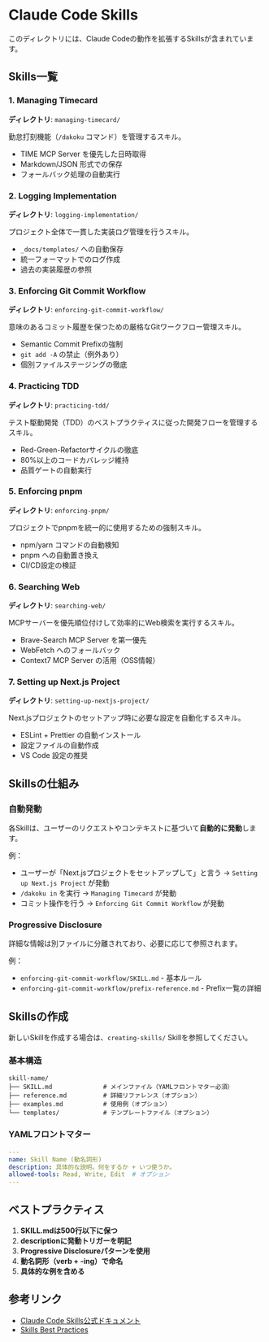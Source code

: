 # Claude Code Skills

このディレクトリには、Claude Codeの動作を拡張するSkillsが含まれています。

## Skills一覧

### 1. Managing Timecard
**ディレクトリ**: `managing-timecard/`

勤怠打刻機能（`/dakoku` コマンド）を管理するスキル。

- TIME MCP Server を優先した日時取得
- Markdown/JSON 形式での保存
- フォールバック処理の自動実行

### 2. Logging Implementation
**ディレクトリ**: `logging-implementation/`

プロジェクト全体で一貫した実装ログ管理を行うスキル。

- `_docs/templates/` への自動保存
- 統一フォーマットでのログ作成
- 過去の実装履歴の参照

### 3. Enforcing Git Commit Workflow
**ディレクトリ**: `enforcing-git-commit-workflow/`

意味のあるコミット履歴を保つための厳格なGitワークフロー管理スキル。

- Semantic Commit Prefixの強制
- `git add -A` の禁止（例外あり）
- 個別ファイルステージングの徹底

### 4. Practicing TDD
**ディレクトリ**: `practicing-tdd/`

テスト駆動開発（TDD）のベストプラクティスに従った開発フローを管理するスキル。

- Red-Green-Refactorサイクルの徹底
- 80%以上のコードカバレッジ維持
- 品質ゲートの自動実行

### 5. Enforcing pnpm
**ディレクトリ**: `enforcing-pnpm/`

プロジェクトでpnpmを統一的に使用するための強制スキル。

- npm/yarn コマンドの自動検知
- pnpm への自動置き換え
- CI/CD設定の検証

### 6. Searching Web
**ディレクトリ**: `searching-web/`

MCPサーバーを優先順位付けして効率的にWeb検索を実行するスキル。

- Brave-Search MCP Server を第一優先
- WebFetch へのフォールバック
- Context7 MCP Server の活用（OSS情報）

### 7. Setting up Next.js Project
**ディレクトリ**: `setting-up-nextjs-project/`

Next.jsプロジェクトのセットアップ時に必要な設定を自動化するスキル。

- ESLint + Prettier の自動インストール
- 設定ファイルの自動作成
- VS Code 設定の推奨

## Skillsの仕組み

### 自動発動
各Skillは、ユーザーのリクエストやコンテキストに基づいて**自動的に発動**します。

例：
- ユーザーが「Next.jsプロジェクトをセットアップして」と言う → `Setting up Next.js Project` が発動
- `/dakoku in` を実行 → `Managing Timecard` が発動
- コミット操作を行う → `Enforcing Git Commit Workflow` が発動

### Progressive Disclosure
詳細な情報は別ファイルに分離されており、必要に応じて参照されます。

例：
- `enforcing-git-commit-workflow/SKILL.md` - 基本ルール
- `enforcing-git-commit-workflow/prefix-reference.md` - Prefix一覧の詳細

## Skillsの作成

新しいSkillを作成する場合は、`creating-skills/` Skillを参照してください。

### 基本構造
```
skill-name/
├── SKILL.md              # メインファイル（YAMLフロントマター必須）
├── reference.md          # 詳細リファレンス（オプション）
├── examples.md           # 使用例（オプション）
└── templates/            # テンプレートファイル（オプション）
```

### YAMLフロントマター
```yaml
---
name: Skill Name (動名詞形)
description: 具体的な説明。何をするか + いつ使うか。
allowed-tools: Read, Write, Edit  # オプション
---
```

## ベストプラクティス

1. **SKILL.mdは500行以下に保つ**
2. **descriptionに発動トリガーを明記**
3. **Progressive Disclosureパターンを使用**
4. **動名詞形（verb + -ing）で命名**
5. **具体的な例を含める**

## 参考リンク

- [Claude Code Skills公式ドキュメント](https://docs.claude.com/en/docs/agents-and-tools/agent-skills)
- [Skills Best Practices](https://docs.claude.com/en/docs/agents-and-tools/agent-skills/best-practices)
